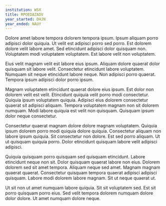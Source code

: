 ```yaml
---
institution: WSX
title: RPOEDAZADV
year_started: DHJN
year_ended: NAUY
---
```


Dolore amet labore tempora dolorem tempora ipsum. Ipsum aliquam porro adipisci dolor quiquia. Ut velit est adipisci porro sed porro. Est dolorem dolore velit labore amet. Sed etincidunt adipisci dolor quisquam non. Voluptatem modi voluptatem voluptatem. Est labore velit non voluptatem.

Eius velit magnam velit est labore eius ipsum. Aliquam dolore quaerat dolor quisquam sit labore velit. Consectetur etincidunt labore voluptatem. Numquam sit neque etincidunt labore neque. Non adipisci porro quaerat. Tempora ipsum adipisci dolor porro ipsum.

Magnam voluptatem etincidunt quaerat dolore eius ipsum. Est dolor non dolorem velit est velit. Etincidunt quiquia velit porro modi consectetur. Quiquia ipsum voluptatem quiquia. Adipisci eius dolorem consectetur quaerat sit adipisci aliquam. Tempora voluptatem magnam non sit dolorem numquam. Modi labore quiquia est velit non quisquam. Quisquam ipsum dolor neque consectetur.

Consectetur quaerat magnam dolore dolore magnam voluptatem. Quiquia ipsum dolorem porro modi quiquia dolore quiquia. Consectetur aliquam non labore ipsum quiquia. Sit consectetur non dolore. Est sed porro aliquam. Ut ut quisquam quiquia porro. Dolor etincidunt quisquam labore velit adipisci adipisci.

Quiquia quisquam porro quisquam sed quisquam etincidunt. Labore etincidunt neque non sit. Dolor quisquam quaerat labore non eius. Dolorem dolorem sed sit amet tempora. Aliquam neque sed amet. Magnam magnam quaerat quaerat. Consectetur quisquam tempora quaerat adipisci adipisci quisquam. Labore modi dolorem labore magnam. Sit ut neque quaerat ut.

Ut sit non ut amet numquam labore quiquia. Sit sit voluptatem sed. Est sit porro quisquam porro eius. Sed velit tempora dolorem numquam dolore dolor dolore. Ut amet numquam dolore neque.
    